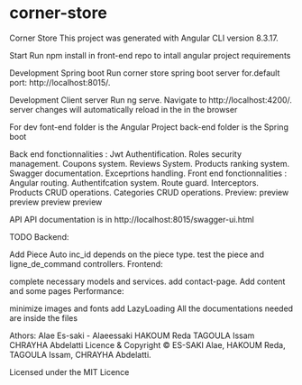 # corner-store
Corner Store
This project was generated with Angular CLI version 8.3.17.

Start
Run npm install in front-end repo to intall angular project requirements

Development Spring boot
Run corner store spring boot server for.default port: http://localhost:8015/.

Development Client server
Run ng serve. Navigate to http://localhost:4200/. server changes will automatically reload in the in the browser

For dev
font-end folder is the Angular Project back-end folder is the Spring boot

Back end fonctionnalities :
Jwt Authentification.
Roles security management.
Coupons system.
Reviews System.
Products ranking system.
Swagger documentation.
Exceprtions handling.
Front end fonctionnalities :
Angular routing.
Authentifcation system.
Route guard.
Interceptors.
Products CRUD operations.
Categories CRUD operations.
Preview:
preview preview preview preview

API
API documentation is in http://localhost:8015/swagger-ui.html

TODO
Backend:

Add Piece Auto inc_id depends on the piece type.
test the piece and ligne_de_command controllers.
Frontend:

complete necessary models and services.
add contact-page.
Add content and some pages
Performance:

minimize images and fonts
add LazyLoading
All the documentations needed are inside the files

Athors:
Alae Es-saki - Alaeessaki
HAKOUM Reda
TAGOULA Issam
CHRAYHA Abdelatti
Licence & Copyright
© ES-SAKI Alae, HAKOUM Reda, TAGOULA Issam, CHRAYHA Abdelatti.

Licensed under the MIT Licence
